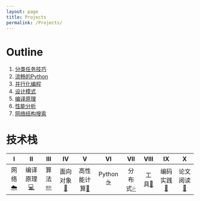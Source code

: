 ```yaml
---
layout: page
title: Projects
permalink: /Projects/
---
```


# Outline
1. [分类任务技巧](./train_manager/Bag_of_tricks.md)
2. [流畅的Python](./_posts/fluent_python/Fluent_python.md)
3. [并行化编程](./parallel_programming/Parallel_Framework.md)
4. [设计模式](./design_pattern/Design_pattern.md)
5. [编译原理](./compilers_principles/Compiler.md)
6. [性能分析](./cProfile.md)
7. [网络结构搜索](./automl/Nas.md)

# 技术栈
| Ⅰ | Ⅱ | Ⅲ | Ⅳ | Ⅴ | Ⅵ | Ⅶ | Ⅷ | Ⅸ | Ⅹ |
| :--------: | :---------: | :---------: | :---------: | :---------: | :---------:| :---------: | :-------: | :-------:| :------:|
|网络[:cloud:](#网络-cloud) |编译原理[:computer:](#操作系统-computer)| 算法[:pencil2:](#数据结构与算法-pencil2)| 面向对象[:couple:](#面向对象-couple) |高性能计算[:floppy_disk:](#数据库-floppy_disk)| Python[:coffee:](#java-coffee)| 分布式[:sweat_drops:](#分布式-sweat_drops)| 工具[:hammer:](#工具-hammer)| 编码实践[:speak_no_evil:](#编码实践-speak_no_evil)| 论文阅读[:memo:](#后记-memo) |
</br>
